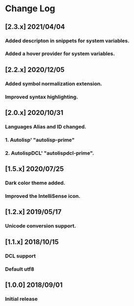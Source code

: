 # Change Log
## [2.3.x] 2021/04/04
### Added descripton in snippets for system variables.
### Added a hover provider for system variables.

## [2.2.x] 2020/12/05
### Added symbol normalization extension.
### Improved syntax highlighting.

## [2.0.x] 2020/10/31
### Languages Alias and ID changed.
### 1. Autolisp' "autolisp-prime"
### 2. AutolispDCL' "autolispdcl-prime".

## [1.5.x] 2020/07/25
### Dark color theme added. 
### Improved the IntelliSense icon.

## [1.2.x] 2019/05/17
### Unicode conversion support. 

## [1.1.x] 2018/10/15
### DCL support
### Default utf8

## [1.0.0] 2018/09/01
### Initial release  
